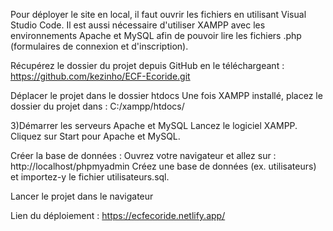 Pour déployer le site en local, il faut ouvrir les fichiers en utilisant Visual Studio Code. Il est aussi nécessaire d'utiliser XAMPP avec les environnements Apache et MySQL afin de pouvoir lire les fichiers .php (formulaires de connexion et d'inscription).

Récupérez le dossier du projet depuis GitHub en le téléchargeant :
https://github.com/kezinho/ECF-Ecoride.git

Déplacer le projet dans le dossier htdocs Une fois XAMPP installé, placez le dossier du projet dans :
C:/xampp/htdocs/

3)Démarrer les serveurs Apache et MySQL Lancez le logiciel XAMPP. Cliquez sur Start pour Apache et MySQL.

Créer la base de données : Ouvrez votre navigateur et allez sur : http://localhost/phpmyadmin Créez une base de données (ex. utilisateurs) et importez-y le fichier utilisateurs.sql.

Lancer le projet dans le navigateur

Lien du déploiement : https://ecfecoride.netlify.app/ 
